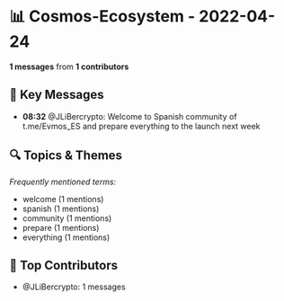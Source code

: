 # 📊 Cosmos-Ecosystem - 2022-04-24
**1 messages** from **1 contributors**

## 💬 Key Messages
- **08:32** @JLiBercrypto: Welcome to Spanish community of t.me/Evmos_ES and prepare everything to the launch next week

## 🔍 Topics & Themes
*Frequently mentioned terms:*
- welcome (1 mentions)
- spanish (1 mentions)
- community (1 mentions)
- prepare (1 mentions)
- everything (1 mentions)

## 👥 Top Contributors
- @JLiBercrypto: 1 messages